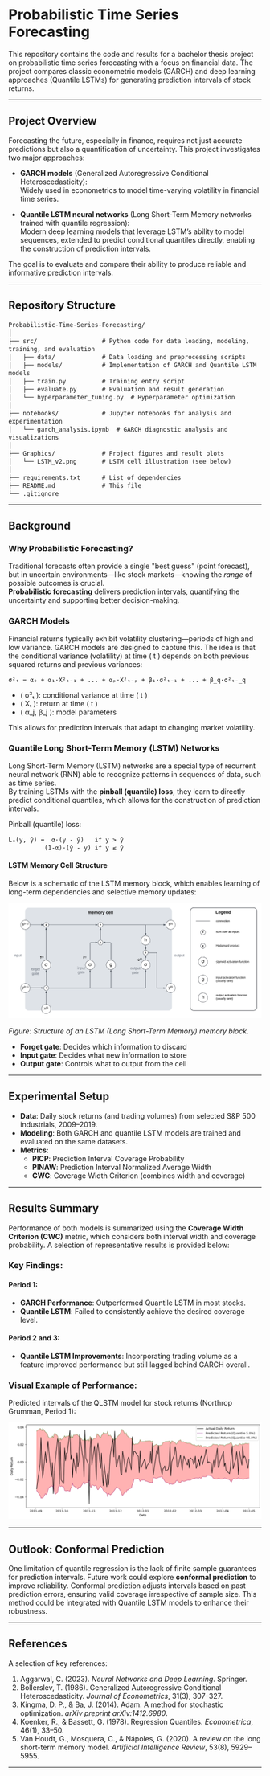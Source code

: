# Probabilistic Time Series Forecasting

This repository contains the code and results for a bachelor thesis project on probabilistic time series forecasting with a focus on financial data. The project compares classic econometric models (GARCH) and deep learning approaches (Quantile LSTMs) for generating prediction intervals of stock returns.

---

## Project Overview

Forecasting the future, especially in finance, requires not just accurate predictions but also a quantification of uncertainty. This project investigates two major approaches:

- **GARCH models** (Generalized Autoregressive Conditional Heteroscedasticity):  
  Widely used in econometrics to model time-varying volatility in financial time series.

- **Quantile LSTM neural networks** (Long Short-Term Memory networks trained with quantile regression):  
  Modern deep learning models that leverage LSTM’s ability to model sequences, extended to predict conditional quantiles directly, enabling the construction of prediction intervals.

The goal is to evaluate and compare their ability to produce reliable and informative prediction intervals.

---

## Repository Structure

```
Probabilistic-Time-Series-Forecasting/
│
├── src/                  # Python code for data loading, modeling, training, and evaluation
│   ├── data/             # Data loading and preprocessing scripts
│   ├── models/           # Implementation of GARCH and Quantile LSTM models
│   ├── train.py          # Training entry script
│   ├── evaluate.py       # Evaluation and result generation
│   └── hyperparameter_tuning.py  # Hyperparameter optimization
│
├── notebooks/            # Jupyter notebooks for analysis and experimentation
│   └── garch_analysis.ipynb  # GARCH diagnostic analysis and visualizations
│
├── Graphics/             # Project figures and result plots
│   └── LSTM_v2.png       # LSTM cell illustration (see below)
│
├── requirements.txt      # List of dependencies
├── README.md             # This file
└── .gitignore
```

---

## Background

### Why Probabilistic Forecasting?

Traditional forecasts often provide a single "best guess" (point forecast), but in uncertain environments—like stock markets—knowing the *range* of possible outcomes is crucial.  
**Probabilistic forecasting** delivers prediction intervals, quantifying the uncertainty and supporting better decision-making.

### GARCH Models

Financial returns typically exhibit volatility clustering—periods of high and low variance. GARCH models are designed to capture this. The idea is that the conditional variance (volatility) at time \( t \) depends on both previous squared returns and previous variances:

```
σ²ₜ = α₀ + α₁·X²ₜ₋₁ + ... + αₚ·X²ₜ₋ₚ + β₁·σ²ₜ₋₁ + ... + β_q·σ²ₜ₋_q
```

- \( σ²ₜ \): conditional variance at time \( t \)
- \( Xₜ \): return at time \( t \)
- \( α_j, β_j \): model parameters

This allows for prediction intervals that adapt to changing market volatility.

### Quantile Long Short-Term Memory (LSTM) Networks

Long Short-Term Memory (LSTM) networks are a special type of recurrent neural network (RNN) able to recognize patterns in sequences of data, such as time series.  
By training LSTMs with the **pinball (quantile) loss**, they learn to directly predict conditional quantiles, which allows for the construction of prediction intervals.

Pinball (quantile) loss:

```
Lₐ(y, ŷ) =  α·(y - ŷ)   if y > ŷ
          (1-α)·(ŷ - y) if y ≤ ŷ
```

#### LSTM Memory Cell Structure

Below is a schematic of the LSTM memory block, which enables learning of long-term dependencies and selective memory updates:

![LSTM Memory Block](Graphics/LSTM_v2.png)

*Figure: Structure of an LSTM (Long Short-Term Memory) memory block.*

- **Forget gate**: Decides which information to discard
- **Input gate**: Decides what new information to store
- **Output gate**: Controls what to output from the cell

---

## Experimental Setup

- **Data**: Daily stock returns (and trading volumes) from selected S&P 500 industrials, 2009–2019.
- **Modeling**: Both GARCH and quantile LSTM models are trained and evaluated on the same datasets.
- **Metrics**:
  - **PICP**: Prediction Interval Coverage Probability
  - **PINAW**: Prediction Interval Normalized Average Width
  - **CWC**: Coverage Width Criterion (combines width and coverage)

---

## Results Summary

Performance of both models is summarized using the **Coverage Width Criterion (CWC)** metric, which considers both interval width and coverage probability. A selection of representative results is provided below:

### Key Findings:

#### Period 1:
- **GARCH Performance**: Outperformed Quantile LSTM in most stocks.
- **Quantile LSTM**: Failed to consistently achieve the desired coverage level.

#### Period 2 and 3:
- **Quantile LSTM Improvements**: Incorporating trading volume as a feature improved performance but still lagged behind GARCH overall.

### Visual Example of Performance:
Predicted intervals of the QLSTM model for stock returns (Northrop Grumman, Period 1):

![Prediction Intervals](Graphics/LSTM_res_NOC.png)

---

## Outlook: Conformal Prediction

One limitation of quantile regression is the lack of finite sample guarantees for prediction intervals. Future work could explore **conformal prediction** to improve reliability. Conformal prediction adjusts intervals based on past prediction errors, ensuring valid coverage irrespective of sample size. This method could be integrated with Quantile LSTM models to enhance their robustness.

---

## References

A selection of key references:

1. Aggarwal, C. (2023). *Neural Networks and Deep Learning*. Springer.
2. Bollerslev, T. (1986). Generalized Autoregressive Conditional Heteroscedasticity. *Journal of Econometrics*, 31(3), 307–327.
3. Kingma, D. P., & Ba, J. (2014). Adam: A method for stochastic optimization. *arXiv preprint arXiv:1412.6980*.
4. Koenker, R., & Bassett, G. (1978). Regression Quantiles. *Econometrica*, 46(1), 33–50.
5. Van Houdt, G., Mosquera, C., & Nápoles, G. (2020). A review on the long short-term memory model. *Artificial Intelligence Review*, 53(8), 5929–5955.

---

